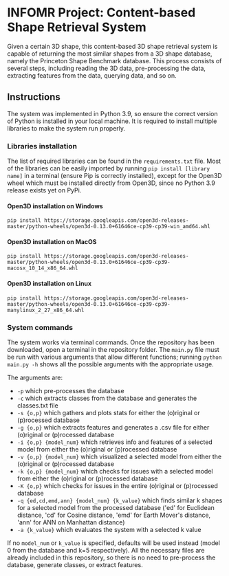 # INFOMR Project: Content-based Shape Retrieval System

Given a certain 3D shape, this content-based 3D shape retrieval system is capable of returning the most similar shapes from a 3D shape database, namely the Princeton Shape Benchmark database. This process consists of several steps, including reading the 3D data, pre-processing the data, extracting features from the data, querying data, and so on.

## Instructions

The system was implemented in Python 3.9, so ensure the correct version of Python is installed in your local machine. It is required to install multiple libraries to make the system run properly. 

### Libraries installation

The list of required libraries can be found in the `requirements.txt` file. Most of the libraries can be easily imported by running `pip install [library name]` in a terminal (ensure Pip is correctly installed), except for the Open3D wheel which must be installed directly from Open3D, since no Python 3.9 release exists yet on PyPi.

#### Open3D installation on Windows
`pip install https://storage.googleapis.com/open3d-releases-master/python-wheels/open3d-0.13.0+61646ce-cp39-cp39-win_amd64.whl`

#### Open3D installation on MacOS
`pip install https://storage.googleapis.com/open3d-releases-master/python-wheels/open3d-0.13.0+61646ce-cp39-cp39-macosx_10_14_x86_64.whl`

#### Open3D installation on Linux
`pip install https://storage.googleapis.com/open3d-releases-master/python-wheels/open3d-0.13.0+61646ce-cp39-cp39-manylinux_2_27_x86_64.whl`

### System commands

The system works via terminal commands. Once the repository has been downloaded, open a terminal in the repository folder. The ```main.py``` file must be run with various arguments that allow different functions; running ```python main.py -h``` shows all the possible arguments with the appropriate usage.

The arguments are:

- `-p` which pre-processes the database
- `-c` which extracts classes from the database and generates the classes.txt file
- `-s {o,p}` which gathers and plots stats for either the (o)riginal or (p)rocessed database
- `-g {o,p}` which extracts features and generates a .csv file for either (o)riginal or (p)rocessed database
- `-i {o,p} {model_num}` which retrieves info and features of a selected model from either the (o)riginal or (p)rocessed database
- `-v {o,p} {model_num}` which visualized a selected model from either the (o)riginal or (p)rocessed database
- `-k {o,p} {model_num}` which checks for issues with a selected model from either the (o)riginal or (p)rocessed database
- `-K {o,p}` which checks for issues in the entire (o)riginal or (p)rocessed database
- `-q {ed,cd,emd,ann} {model_num} {k_value}` which finds similar k shapes for a selected model from the processed database ('ed' for Euclidean distance, 'cd' for Cosine distance, 'emd' for Earth Mover's distance, 'ann' for ANN on Manhattan distance)
- `-a {k_value}` which evaluates the system with a selected k value

If no `model_num` or `k_value` is specified, defaults will be used instead (model 0 from the database and k=5 respectively). All the necessary files are already included in this repository, so there is no need to pre-process the database, generate classes, or extract features.
